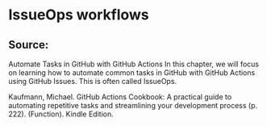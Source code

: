 # IssueOps workflows

## Source:
Automate Tasks in GitHub with GitHub Actions In this chapter, we will focus on learning how to automate common tasks in GitHub with GitHub Actions using GitHub Issues. This is often ​called IssueOps.

Kaufmann, Michael. GitHub Actions Cookbook: A practical guide to automating repetitive tasks and streamlining your development process (p. 222). (Function). Kindle Edition. 